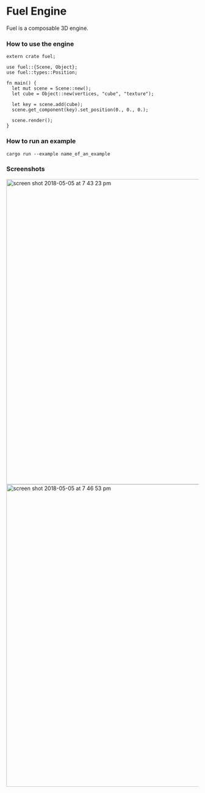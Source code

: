 # Fuel Engine

Fuel is a composable 3D engine.


### How to use the engine
```
extern crate fuel;

use fuel::{Scene, Object};
use fuel::types::Position;

fn main() {
  let mut scene = Scene::new();
  let cube = Object::new(vertices, "cube", "texture");

  let key = scene.add(cube);
  scene.get_component(key).set_position(0., 0., 0.);

  scene.render();
}

```

### How to run an example

```
cargo run --example name_of_an_example
```

### Screenshots
<img width="801" alt="screen shot 2018-05-05 at 7 43 23 pm" src="https://user-images.githubusercontent.com/2859122/39666029-656aa4a4-509d-11e8-9536-971e2eca248e.png">

<img width="794" alt="screen shot 2018-05-05 at 7 46 53 pm" src="https://user-images.githubusercontent.com/2859122/39666030-6b34d864-509d-11e8-991c-3b5bacc838d3.png">
